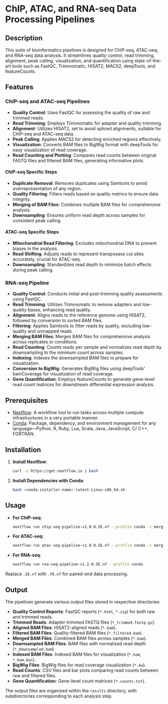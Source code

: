 
# ChIP, ATAC, and RNA-seq Data Processing Pipelines

## Description
This suite of bioinformatics pipelines is designed for ChIP-seq, ATAC-seq, and RNA-seq data analysis. It streamlines quality control, read trimming, alignment, peak calling, visualization, and quantification using state-of-the-art tools such as FastQC, Trimmomatic, HISAT2, MACS2, deepTools, and featureCounts.

## Features

### ChIP-seq and ATAC-seq Pipelines
- **Quality Control**: Uses FastQC for assessing the quality of raw and trimmed reads.
- **Read Trimming**: Employs Trimmomatic for adapter and quality trimming.
- **Alignment**: Utilizes HISAT2, set to avoid spliced alignments, suitable for ChIP-seq and ATAC-seq data.
- **Peak Calling**: Applies MACS2 for detecting enriched regions effectively.
- **Visualization**: Converts BAM files to BigWig format with deepTools for easy visualization of read coverage.
- **Read Counting and Plotting**: Compares read counts between original FASTQ files and filtered BAM files, generating informative plots.

#### ChIP-seq Specific Steps
- **Duplicate Removal**: Removes duplicates using Samtools to avoid overrepresentation of any region.
- **Quality Filtering**: Filters reads based on quality metrics to ensure data integrity.
- **Merging of BAM Files**: Combines multiple BAM files for comprehensive analysis.
- **Downsampling**: Ensures uniform read depth across samples for consistent peak calling.

#### ATAC-seq Specific Steps
- **Mitochondrial Read Filtering**: Excludes mitochondrial DNA to prevent biases in the analysis.
- **Read Shifting**: Adjusts reads to represent transposase cut sites accurately, crucial for ATAC-seq.
- **Downsampling**: Standardizes read depth to minimize batch effects during peak calling.

### RNA-seq Pipeline
- **Quality Control**: Conducts initial and post-trimming quality assessments using FastQC.
- **Read Trimming**: Utilizes Trimmomatic to remove adapters and low-quality bases, enhancing read quality.
- **Alignment**: Aligns reads to the reference genome using HISAT2, followed by conversion to sorted BAM files.
- **Filtering**: Applies Samtools to filter reads by quality, excluding low-quality and unmapped reads.
- **Merging BAM Files**: Merges BAM files for comprehensive analysis across replicates or conditions.
- **Read Counting**: Counts reads per sample and normalizes read depth by downsampling to the minimum count across samples.
- **Indexing**: Indexes the downsampled BAM files to prepare for visualization.
- **Conversion to BigWig**: Generates BigWig files using deepTools' bamCoverage for visualization of read coverage.
- **Gene Quantification**: Employs featureCounts to generate gene-level read count matrices for downstream differential expression analysis.

## Prerequisites
- [Nextflow](https://www.nextflow.io/): A workflow tool to run tasks across multiple compute infrastructures in a very portable manner.
- [Conda](https://docs.conda.io/en/latest/): Package, dependency, and environment management for any language—Python, R, Ruby, Lua, Scala, Java, JavaScript, C/ C++, FORTRAN.

## Installation
1. **Install Nextflow**:
   ```bash
   curl -s https://get.nextflow.io | bash
   ```
2. **Install Dependencies with Conda**:
   ```bash
   bash <conda-installer-name>-latest-Linux-x86_64.sh
   ```

## Usage

- **For ChIP-seq**:
  ```bash
  nextflow run chip-seq-pipeline-v1.0.0.SE.nf --profile conda -c merge.config
  ```
- **For ATAC-seq**:
  ```bash
  nextflow run atac-seq-pipeline-v1.0.0.SE.nf --profile conda -c merge.config
  ```
- **For RNA-seq**:
  ```bash
  nextflow run rna-seq-pipeline-v1.2.0.SE.nf --profile conda
  ```

Replace `.SE.nf` with `.PE.nf` for paired-end data processing.

## Output
The pipelines generate various output files stored in respective directories:
- **Quality Control Reports**: FastQC reports (`*.html`, `*.zip`) for both raw and trimmed reads.
- **Trimmed Reads**: Adapter-trimmed FASTQ files (`*_trimmed.fastq.gz`).
- **Aligned BAM Files**: HISAT2-aligned reads (`*.bam`).
- **Filtered BAM Files**: Quality-filtered BAM files (`*.filtered.bam`).
- **Merged BAM Files**: Combined BAM files across samples (`*.bam`).
- **Downsampled BAM Files**: BAM files with normalized read depth (`*_downsampled.bam`).
- **Indexed BAM Files**: Indexed BAM files for visualization (`*.bam`, `*.bam.bai`).
- **BigWig Files**: BigWig files for read coverage visualization (`*.bw`).
- **Read Counts**: CSV files and bar plots comparing read counts between raw and filtered files.
- **Gene Quantification**: Gene-level count matrices (`*.counts.txt`).

The output files are organized within the `results` directory, with subdirectories corresponding to each analysis step.
